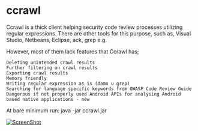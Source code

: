 ccrawl
======

Ccrawl is a thick client helping security code review processes utilizing regular expressions. There are other tools for this purpose, such as, Visual Studio, Netbeans, Eclipse, ack, grep e.g.

However, most of them lack features that Ccrawl has;

    Deleting unintended crawl results
    Further filtering on crawl results
    Exporting crawl results
    Memory friendly
    Writing regular expression as is (damn u grep)
    Searching for language specific keywords from OWASP Code Review Guide
    Dangerous if not properly used Android APIs for analysing Android based native applications - new

At bare minimum run: java -jar ccrawl.jar

[![ScreenShot](https://raw.github.com/agguvenligi/ccrawl/master/content/youtube_video.PNG)](http://www.youtube.com/watch?v=u0o0Q3lJe6c)
